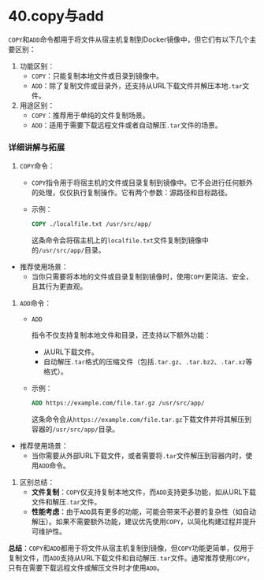 # 40.copy与add

`COPY`和`ADD`命令都用于将文件从宿主机复制到Docker镜像中，但它们有以下几个主要区别：

1. 功能区别：
   - `COPY`：只能复制本地文件或目录到镜像中。
   - `ADD`：除了复制文件或目录外，还支持从URL下载文件并解压本地`.tar`文件。
2. 用途区别：
   - `COPY`：推荐用于单纯的文件复制场景。
   - `ADD`：适用于需要下载远程文件或者自动解压`.tar`文件的场景。

### 详细讲解与拓展

1. `COPY`命令：

   - `COPY`指令用于将宿主机的文件或目录复制到镜像中。它不会进行任何额外的处理，仅仅执行复制操作。它有两个参数：源路径和目标路径。

   - 示例：

     ```dockerfile
     COPY ./localfile.txt /usr/src/app/
     ```

     这条命令会将宿主机上的`localfile.txt`文件复制到镜像中的`/usr/src/app/`目录。

- 推荐使用场景：
  - 当你只需要将本地的文件或目录复制到镜像时，使用`COPY`更简洁、安全，且其行为更直观。

1. `ADD`命令：

   - ```
     ADD
     ```

     指令不仅支持复制本地文件和目录，还支持以下额外功能：

     - 从URL下载文件。
     - 自动解压`.tar`格式的压缩文件（包括`.tar.gz`、`.tar.bz2`、`.tar.xz`等格式）。

   - 示例：

     ```dockerfile
     ADD https://example.com/file.tar.gz /usr/src/app/
     ```

     这条命令会从`https://example.com/file.tar.gz`下载文件并将其解压到容器的`/usr/src/app/`目录。

- 推荐使用场景：
  - 当你需要从外部URL下载文件，或者需要将`.tar`文件解压到容器内时，使用`ADD`命令。

1. 区别总结：
   - **文件复制**：`COPY`仅支持复制本地文件，而`ADD`支持更多功能，如从URL下载文件和解压`.tar`文件。
   - **性能考虑**：由于`ADD`具有更多的功能，可能会带来不必要的复杂性（如自动解压）。如果不需要额外功能，建议优先使用`COPY`，以简化构建过程并提升可维护性。

**总结**：`COPY`和`ADD`都用于将文件从宿主机复制到镜像，但`COPY`功能更简单，仅用于复制文件，而`ADD`支持从URL下载文件和自动解压`.tar`文件。通常推荐使用`COPY`，只有在需要下载远程文件或解压文件时才使用`ADD`。
